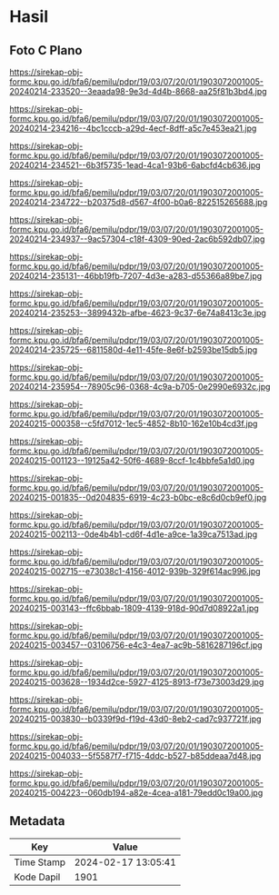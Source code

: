 # Hasil

## Foto C Plano

https://sirekap-obj-formc.kpu.go.id/bfa6/pemilu/pdpr/19/03/07/20/01/1903072001005-20240214-233520--3eaada98-9e3d-4d4b-8668-aa25f81b3bd4.jpg

https://sirekap-obj-formc.kpu.go.id/bfa6/pemilu/pdpr/19/03/07/20/01/1903072001005-20240214-234216--4bc1cccb-a29d-4ecf-8dff-a5c7e453ea21.jpg

https://sirekap-obj-formc.kpu.go.id/bfa6/pemilu/pdpr/19/03/07/20/01/1903072001005-20240214-234521--6b3f5735-1ead-4ca1-93b6-6abcfd4cb636.jpg

https://sirekap-obj-formc.kpu.go.id/bfa6/pemilu/pdpr/19/03/07/20/01/1903072001005-20240214-234722--b20375d8-d567-4f00-b0a6-822515265688.jpg

https://sirekap-obj-formc.kpu.go.id/bfa6/pemilu/pdpr/19/03/07/20/01/1903072001005-20240214-234937--9ac57304-c18f-4309-90ed-2ac6b592db07.jpg

https://sirekap-obj-formc.kpu.go.id/bfa6/pemilu/pdpr/19/03/07/20/01/1903072001005-20240214-235131--46bb19fb-7207-4d3e-a283-d55366a89be7.jpg

https://sirekap-obj-formc.kpu.go.id/bfa6/pemilu/pdpr/19/03/07/20/01/1903072001005-20240214-235253--3899432b-afbe-4623-9c37-6e74a8413c3e.jpg

https://sirekap-obj-formc.kpu.go.id/bfa6/pemilu/pdpr/19/03/07/20/01/1903072001005-20240214-235725--6811580d-4e11-45fe-8e6f-b2593be15db5.jpg

https://sirekap-obj-formc.kpu.go.id/bfa6/pemilu/pdpr/19/03/07/20/01/1903072001005-20240214-235954--78905c96-0368-4c9a-b705-0e2990e6932c.jpg

https://sirekap-obj-formc.kpu.go.id/bfa6/pemilu/pdpr/19/03/07/20/01/1903072001005-20240215-000358--c5fd7012-1ec5-4852-8b10-162e10b4cd3f.jpg

https://sirekap-obj-formc.kpu.go.id/bfa6/pemilu/pdpr/19/03/07/20/01/1903072001005-20240215-001123--19125a42-50f6-4689-8ccf-1c4bbfe5a1d0.jpg

https://sirekap-obj-formc.kpu.go.id/bfa6/pemilu/pdpr/19/03/07/20/01/1903072001005-20240215-001835--0d204835-6919-4c23-b0bc-e8c6d0cb9ef0.jpg

https://sirekap-obj-formc.kpu.go.id/bfa6/pemilu/pdpr/19/03/07/20/01/1903072001005-20240215-002113--0de4b4b1-cd6f-4d1e-a9ce-1a39ca7513ad.jpg

https://sirekap-obj-formc.kpu.go.id/bfa6/pemilu/pdpr/19/03/07/20/01/1903072001005-20240215-002715--e73038c1-4156-4012-939b-329f614ac996.jpg

https://sirekap-obj-formc.kpu.go.id/bfa6/pemilu/pdpr/19/03/07/20/01/1903072001005-20240215-003143--ffc6bbab-1809-4139-918d-90d7d08922a1.jpg

https://sirekap-obj-formc.kpu.go.id/bfa6/pemilu/pdpr/19/03/07/20/01/1903072001005-20240215-003457--03106756-e4c3-4ea7-ac9b-5816287196cf.jpg

https://sirekap-obj-formc.kpu.go.id/bfa6/pemilu/pdpr/19/03/07/20/01/1903072001005-20240215-003628--1934d2ce-5927-4125-8913-f73e73003d29.jpg

https://sirekap-obj-formc.kpu.go.id/bfa6/pemilu/pdpr/19/03/07/20/01/1903072001005-20240215-003830--b0339f9d-f19d-43d0-8eb2-cad7c937721f.jpg

https://sirekap-obj-formc.kpu.go.id/bfa6/pemilu/pdpr/19/03/07/20/01/1903072001005-20240215-004033--5f5587f7-f715-4ddc-b527-b85ddeaa7d48.jpg

https://sirekap-obj-formc.kpu.go.id/bfa6/pemilu/pdpr/19/03/07/20/01/1903072001005-20240215-004223--060db194-a82e-4cea-a181-79edd0c19a00.jpg


## Metadata

| Key        | Value               |
| ---------- | ------------------- |
| Time Stamp | 2024-02-17 13:05:41 |
| Kode Dapil | 1901                |



